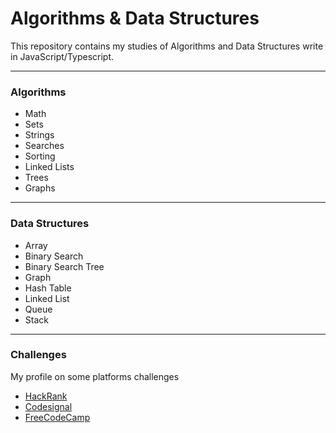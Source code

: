 # Algorithms & Data Structures

This repository contains my studies of Algorithms and Data Structures write in JavaScript/Typescript.

---

### Algorithms

* Math
* Sets
* Strings
* Searches
* Sorting
* Linked Lists
* Trees
* Graphs

---

### Data Structures

* Array
* Binary Search  
* Binary Search Tree
* Graph
* Hash Table
* Linked List
* Queue
* Stack

---

### Challenges

My profile on some platforms challenges


- [HackRank](https://www.hackerrank.com/leticiamrosa?hr_r=1https://www.hackerrank.com/leticiamrosa?hr_r=1)
- [Codesignal](https://app.codesignal.com/profile/leticia_m6)
- [FreeCodeCamp](https://www.freecodecamp.org/leticiamonteiro)
